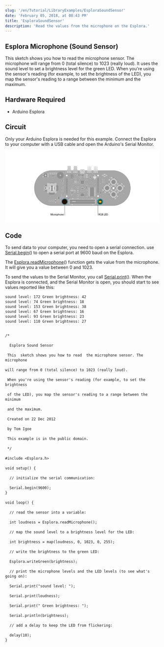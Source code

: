 ```yaml
---
slug: '/en/Tutorial/LibraryExamples/EsploraSoundSensor'
date: 'February 05, 2018, at 08:43 PM'
title: 'EsploraSoundSensor'
description: 'Read the values from the microphone on the Esplora.'
---
```




## Esplora Microphone (Sound Sensor)

This  sketch shows you how to read  the microphone sensor. The microphone will range from 0 (total silence) to 1023 (really loud).  It uses the sound level to set a brightness level for the green LED. When you're using the sensor's reading (for example, to set the brightness of the LED), you map the sensor's reading to a range between the minimum and the maximum.

## Hardware Required

- Arduino Esplora

## Circuit

Only your Arduino Esplora is needed for this example. Connect the Esplora to your computer with a USB cable and open the Arduino's Serial Monitor.

![Microphone to send data to your computer from the Esplora](./assets/Esplora_SoundSensor.png)

 

## Code

To send data to your computer, you need to open a serial connection. use [Serial.begin](https://arduino.cc/en/Serial/Begin)() to open a serial port at 9600 baud on the Esplora.

The [Esplora.readMicrophone](https://www.arduino.cc/en/Reference/EsploraReadMicrophone)() function gets the value from the microphone. It will give you a value between 0 and 1023.

To send the values to the Serial Monitor, you call [Serial.print](https://arduino.cc/en/Serial/Print)(). When the Esplora is connected, and the Serial Monitor is open, you should start to see values reported like this:

```arduino
sound level: 172 Green brightness: 42
sound level: 74 Green brightness: 18
sound level: 153 Green brightness: 38
sound level: 67 Green brightness: 16
sound level: 93 Green brightness: 23
sound level: 110 Green brightness: 27
```

```arduino

/*

  Esplora Sound Sensor

 This  sketch shows you how to read  the microphone sensor. The microphone

will range from 0 (total silence) to 1023 (really loud).

 When you're using the sensor's reading (for example, to set the brightness

 of the LED), you map the sensor's reading to a range between the minimum

 and the maximum.

 Created on 22 Dec 2012

 by Tom Igoe

 This example is in the public domain.

 */

#include <Esplora.h>

void setup() {

  // initialize the serial communication:

  Serial.begin(9600);
}

void loop() {

  // read the sensor into a variable:

  int loudness = Esplora.readMicrophone();

  // map the sound level to a brightness level for the LED:

  int brightness = map(loudness, 0, 1023, 0, 255);

  // write the brightness to the green LED:

  Esplora.writeGreen(brightness);

  // print the microphone levels and the LED levels (to see what's going on):

  Serial.print("sound level: ");

  Serial.print(loudness);

  Serial.print(" Green brightness: ");

  Serial.println(brightness);

  // add a delay to keep the LED from flickering:

  delay(10);
}
```

